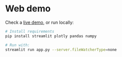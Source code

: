 # Web demo

Check a [live demo](https://pdpino-medical-ai-medaistreamlit-appapp-jg76pp.streamlit.app/), or run locally:

```bash
# Install requirements
pip install streamlit plotly pandas numpy

# Run with:
streamlit run app.py --server.fileWatcherType=none
```

